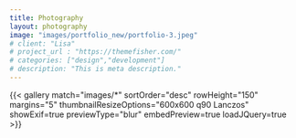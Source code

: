 ```yaml
---
title: Photography
layout: photography
image: "images/portfolio_new/portfolio-3.jpeg"
# client: "Lisa"
# project_url : "https://themefisher.com/"
# categories: ["design","development"]
# description: "This is meta description."
---
```

{{< gallery match="images/*" sortOrder="desc" rowHeight="150" margins="5" thumbnailResizeOptions="600x600 q90 Lanczos" showExif=true previewType="blur" embedPreview=true loadJQuery=true >}}

